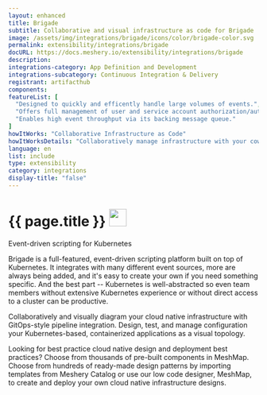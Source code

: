 ```yaml
---
layout: enhanced
title: Brigade
subtitle: Collaborative and visual infrastructure as code for Brigade
image: /assets/img/integrations/brigade/icons/color/brigade-color.svg
permalink: extensibility/integrations/brigade
docURL: https://docs.meshery.io/extensibility/integrations/brigade
description: 
integrations-category: App Definition and Development
integrations-subcategory: Continuous Integration & Delivery
registrant: artifacthub
components: 
featureList: [
  "Designed to quickly and efficently handle large volumes of events.",
  "Offers full management of user and service account authorization/authentication.",
  "Enables high event throughput via its backing message queue."
]
howItWorks: "Collaborative Infrastructure as Code"
howItWorksDetails: "Collaboratively manage infrastructure with your coworkers synchronously sharing the same designs."
language: en
list: include
type: extensibility
category: integrations
display-title: "false"
---
```

<h1>{{ page.title }} <img src="{{ page.image }}" style="width: 35px; height: 35px;" /></h1>

<p>
Event-driven scripting for Kubernetes
</p>
<p>
Brigade is a full-featured, event-driven scripting platform built on top of Kubernetes. It integrates with many different event sources, more are always being added, and it's easy to create your own if you need something specific. And the best part -- Kubernetes is well-abstracted so even team members without extensive Kubernetes experience or without direct access to a cluster can be productive.</p><p>
    Collaboratively and visually diagram your cloud native infrastructure with GitOps-style pipeline integration. Design, test, and manage configuration your Kubernetes-based, containerized applications as a visual topology.
</p>
<p>
    Looking for best practice cloud native design and deployment best practices? Choose from thousands of pre-built components in MeshMap. Choose from hundreds of ready-made design patterns by importing templates from Meshery Catalog or use our low code designer, MeshMap, to create and deploy your own cloud native infrastructure designs.
</p>
